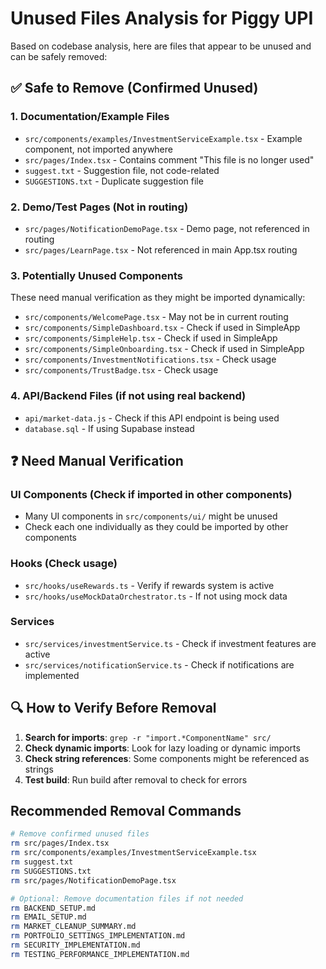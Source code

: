 # Unused Files Analysis for Piggy UPI

Based on codebase analysis, here are files that appear to be unused and can be safely removed:

## ✅ Safe to Remove (Confirmed Unused)

### 1. Documentation/Example Files
- `src/components/examples/InvestmentServiceExample.tsx` - Example component, not imported anywhere
- `src/pages/Index.tsx` - Contains comment "This file is no longer used"
- `suggest.txt` - Suggestion file, not code-related
- `SUGGESTIONS.txt` - Duplicate suggestion file

### 2. Demo/Test Pages (Not in routing)
- `src/pages/NotificationDemoPage.tsx` - Demo page, not referenced in routing
- `src/pages/LearnPage.tsx` - Not referenced in main App.tsx routing

### 3. Potentially Unused Components
These need manual verification as they might be imported dynamically:
- `src/components/WelcomePage.tsx` - May not be in current routing
- `src/components/SimpleDashboard.tsx` - Check if used in SimpleApp
- `src/components/SimpleHelp.tsx` - Check if used in SimpleApp
- `src/components/SimpleOnboarding.tsx` - Check if used in SimpleApp
- `src/components/InvestmentNotifications.tsx` - Check usage
- `src/components/TrustBadge.tsx` - Check usage

### 4. API/Backend Files (if not using real backend)
- `api/market-data.js` - Check if this API endpoint is being used
- `database.sql` - If using Supabase instead

## ❓ Need Manual Verification

### UI Components (Check if imported in other components)
- Many UI components in `src/components/ui/` might be unused
- Check each one individually as they could be imported by other components

### Hooks (Check usage)
- `src/hooks/useRewards.ts` - Verify if rewards system is active
- `src/hooks/useMockDataOrchestrator.ts` - If not using mock data

### Services
- `src/services/investmentService.ts` - Check if investment features are active
- `src/services/notificationService.ts` - Check if notifications are implemented

## 🔍 How to Verify Before Removal

1. **Search for imports**: `grep -r "import.*ComponentName" src/`
2. **Check dynamic imports**: Look for lazy loading or dynamic imports
3. **Check string references**: Some components might be referenced as strings
4. **Test build**: Run build after removal to check for errors

## Recommended Removal Commands

```bash
# Remove confirmed unused files
rm src/pages/Index.tsx
rm src/components/examples/InvestmentServiceExample.tsx
rm suggest.txt
rm SUGGESTIONS.txt
rm src/pages/NotificationDemoPage.tsx

# Optional: Remove documentation files if not needed
rm BACKEND_SETUP.md
rm EMAIL_SETUP.md
rm MARKET_CLEANUP_SUMMARY.md
rm PORTFOLIO_SETTINGS_IMPLEMENTATION.md
rm SECURITY_IMPLEMENTATION.md
rm TESTING_PERFORMANCE_IMPLEMENTATION.md
```

